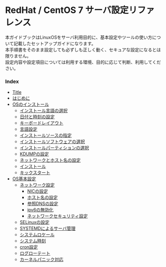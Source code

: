 # RedHat / CentOS 7 サーバ設定リファレンス

本ガイドブックはLinuxOSをサーバ利用目的に、基本設定やツールの使い方について記載したセットアップガイドになります。  
本手順書をそのまま設定しても必ずしも正しく動く、セキュアな設定になるとは限りません。  
設定内容や設定項目については利用する環境、目的に応じて判断、利用してください。  

### Index

* [Title](./README.md)
* [はじめに](chapter1/index.md)
* [OSのインストール](chapter2/index.md)
  * [インストール言語の選択](chapter2/page2_1.md)
  * [日付と時刻の設定](chapter2/page2_2.md)  
  * [キーボードレイアウト](chapter2/page2_3.md)
  * [言語設定](chapter2/page2_4.md)
  * [インストールソースの指定](chapter2/page2_5.md)
  * [インストールソフトウェアの選択](chapter2/page2_6.md)
  * [インストールパーティションの選択](chapter2/page2_7.md)
  * [KDUMPの設定](chapter2/page2_8.md)
  * [ネットワークとホスト名の設定](chapter2/page2_9.md)
  * [インストール](chapter2/page2_10.md)
  * [キックスタート](chapter2/page2_11.md)
* [OS基本設定](chapter3/index.md)
  * [ネットワーク設定](chapter3/page3_1.md)
    * [NICの設定](chapter3/chapter3_1/page3_1_1.md)
    * [ホスト名の設定](chapter3/chapter3_1/page3_1_2.md)
    * [参照DNSの設定](chapter3/chapter3_1/page3_1_3.md)
    * [ipv6の無効化](chapter3/chapter3_1/page3_1_4.md)
    * [ネットワークセキュリティ設定](chapter3/chapter3_1/page3_1_5.md)
  * [SELinuxの設定](chapter3/page3_2.md)
  * [SYSTEMDによるサーバ管理](chapter3/page3_3.md)
  * [システムロケール](chapter3/page3_4.md)
  * [システム時刻](chapter3/page3_5.md)
  * [cron設定](chapter3/page3_6.md)
  * [ログローテート](chapter3/page3_7.md)
  * [カーネルパニック対応](chapter3/page3_8.md)
